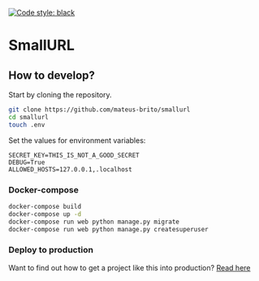 [![Code style: black](https://img.shields.io/badge/code%20style-black-000000.svg)](https://github.com/psf/black)

# SmallURL

## How to develop?

Start by cloning the repository.

```bash
git clone https://github.com/mateus-brito/smallurl
cd smallurl
touch .env
```

Set the values for environment variables:

```console
SECRET_KEY=THIS_IS_NOT_A_GOOD_SECRET
DEBUG=True
ALLOWED_HOSTS=127.0.0.1,.localhost
```

### Docker-compose

```bash
docker-compose build
docker-compose up -d
docker-compose run web python manage.py migrate
docker-compose run web python manage.py createsuperuser
```

### Deploy to production

Want to find out how to get a project like this into production? [Read here](https://github.com/Mateus-Brito/deploying/blob/main/contents/dokku/django.md)
